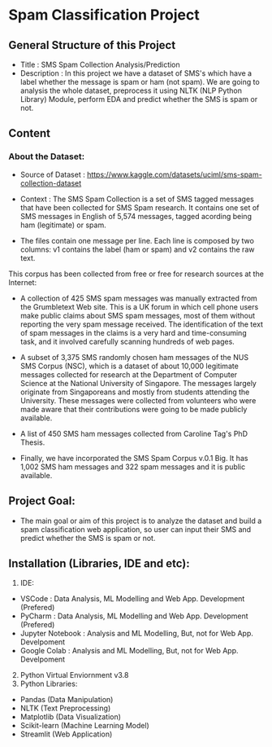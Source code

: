 # Spam Classification Project

## General Structure of this Project
- Title : SMS Spam Collection Analysis/Prediction
- Description : In this project we have a dataset of SMS's which have a label whether the message is spam or ham (not spam). We are going to analysis the whole dataset, preprocess it using NLTK (NLP Python Library) Module, perform EDA and predict whether the SMS is spam or not.

## Content
### About the Dataset:
- Source of Dataset : https://www.kaggle.com/datasets/uciml/sms-spam-collection-dataset
- Context : The SMS Spam Collection is a set of SMS tagged messages that have been collected for SMS Spam research. It contains one set of SMS messages in English of 5,574 messages, tagged acording being ham (legitimate) or spam.

- The files contain one message per line. Each line is composed by two columns: v1 contains the label (ham or spam) and v2 contains the raw text.

This corpus has been collected from free or free for research sources at the Internet:

- A collection of 425 SMS spam messages was manually extracted from the Grumbletext Web site. This is a UK forum in which cell phone users make public claims about SMS spam messages, most of them without reporting the very spam message received. The identification of the text of spam messages in the claims is a very hard and time-consuming task, and it involved carefully scanning hundreds of web pages.

- A subset of 3,375 SMS randomly chosen ham messages of the NUS SMS Corpus (NSC), which is a dataset of about 10,000 legitimate messages collected for research at the Department of Computer Science at the National University of Singapore. The messages largely originate from Singaporeans and mostly from students attending the University. These messages were collected from volunteers who were made aware that their contributions were going to be made publicly available.

- A list of 450 SMS ham messages collected from Caroline Tag's PhD Thesis.

- Finally, we have incorporated the SMS Spam Corpus v.0.1 Big. It has 1,002 SMS ham messages and 322 spam messages and it is public available.

## Project Goal:
- The main goal or aim of this project is to analyze the dataset and build a spam classification web application, so user can input their SMS and predict whether the SMS is spam or not.

## Installation (Libraries, IDE and etc):
1. IDE: 
- VSCode : Data Analysis, ML Modelling and Web App. Development (Prefered)
- PyCharm : Data Analysis, ML Modelling and Web App. Development (Prefered)
- Jupyter Notebook : Analysis and ML Modelling, But, not for Web App. Develpoment
- Google Colab : Analysis and ML Modelling, But, not for Web App. Develpoment
2. Python Virtual Enviornment v3.8
3. Python Libraries:
- Pandas (Data Manipulation)
- NLTK (Text Preprocessing)
- Matplotlib (Data Visualization)
- Scikit-learn (Machine Learning Model)
- Streamlit (Web Application)